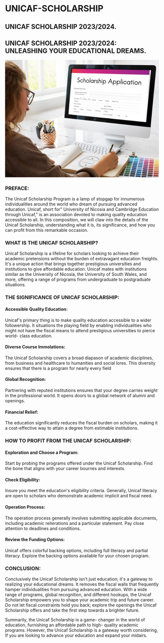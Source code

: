 # UNICAF-SCHOLARSHIP
## UNICAF SCHOLARSHIP 2023/2024.

## UNICAF SCHOLARSHIP 2023/2024: UNLEASHING YOUR EDUCATIONAL DREAMS. 
![image alt text](
https://github.com/Paulagber1983/Unicaf-Scholarship-photos/blob/main/Unicaf%20Scholarship%206.jpg)
### PREFACE:   

<p>The Unicaf Scholarship Program is a  lamp of stopgap for  innumerous  individualities around the world who dream of pursuing advanced education. Unicaf, short for" University of Nicosia and Cambridge Education through Unicaf," is an association  devoted to making quality education accessible to all. In this composition, we will claw into the details of the Unicaf Scholarship, understanding what it is, its significance, and how you can  profit from this remarkable  occasion.</p>   

### WHAT IS THE UNICAF SCHOLARSHIP?

<p>Unicaf Scholarship is a lifeline for  scholars looking to achieve their academic  pretensions without the burden of  extravagant education  freights. It's a unique action that brings together prestigious universities and institutions to  give affordable education. Unicaf  mates with institutions  similar as the University of Nicosia, the University of South Wales, and more, offering a range of programs from undergraduate to postgraduate  situations.</p>   

### THE SIGNIFICANCE OF UNICAF SCHOLARSHIP:

#### Accessible Quality Education:
<p>Unicaf's primary  thing is to make quality education accessible to a wider  followership. It  situations the playing field by enabling  individualities who might not have the  fiscal means to attend prestigious universities to  pierce world- class education.</p>  

#### Diverse Course Immolations:
<p>The Unicaf Scholarship covers a broad diapason of academic disciplines, from business and healthcare to humanities and social  lores. This diversity ensures that there is a program for  nearly every field 
  
#### Global Recognition:
<p>Partnering with  reputed institutions ensures that your degree carries weight in the professional world. It opens doors to a global network of alumni and  openings.</p> 

#### Financial Relief: 
<p>The education significantly reduces the  fiscal burden on  scholars, making it a cost-effective way to attain a degree from  estimable institutions.</p>   

### HOW TO  PROFIT FROM THE UNICAF SCHOLARSHIP: 

#### Exploration and Choose a Program:
<p>Start by  probing the programs offered under the Unicaf Scholarship. Find the bone that aligns with your career  bournes  and interests.</p>   

#### Check Eligibility:
<p>Insure you meet the education's eligibility criteria. Generally, Unicaf literacy are open to  scholars who demonstrate academic implicit and  fiscal need.</p>   

#### Operation Process:
<p>The  operation process  generally involves submitting applicable documents, including academic reiterations and a  particular statement. Pay close attention to deadlines and conditions.</p>   

#### Review the Funding Options:
Unicaf offers  colorful backing options, including full  literacy and partial  literacy. Explore the backing options available for your chosen program.   

### CONCLUSION:   

<p>Conclusively the Unicaf Scholarship isn't just education; it's a gateway to realizing your educational dreams. It removes the  fiscal  walls that  frequently  hamper  individualities from pursuing advanced education.
With a wide range of programs, global recognition, and different  hookups, the Unicaf Scholarship empowers you to shape your academic  trip and future career. Do not let  fiscal constraints hold you back; explore the  openings the Unicaf Scholarship offers and take the first step towards a brighter future.</p> 
<p>Summarily, the Unicaf Scholarship is a game- changer in the world of education,  furnishing an affordable path to high- quality academic programs. However, the Unicaf Scholarship is a gateway worth considering, If you are looking to advance your education and expand your midairs.</p>
